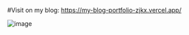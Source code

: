 #Visit on my blog: https://my-blog-portfolio-zjkx.vercel.app/

![image](https://github.com/user-attachments/assets/cde7f070-2820-4db6-a601-9680d0e91089)
